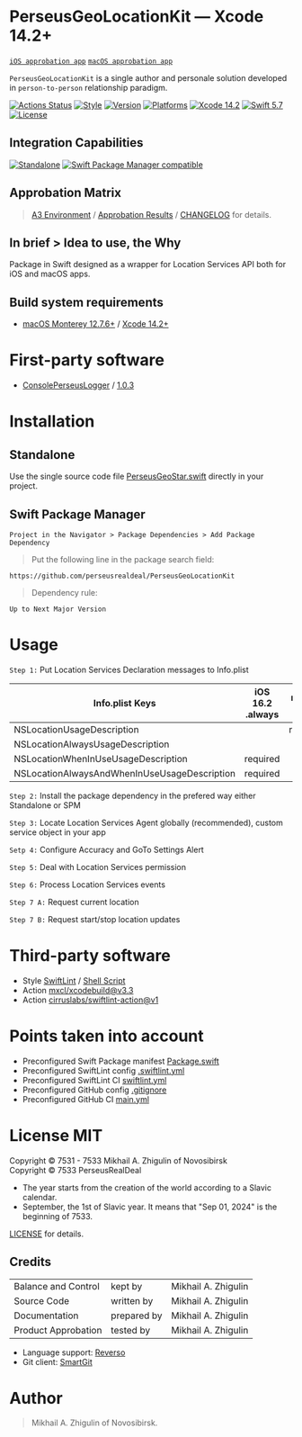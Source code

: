# PerseusGeoLocationKit — Xcode 14.2+

[`iOS approbation app`](https://github.com/perseusrealdeal/iOS.DarkMode.Discovery) [`macOS approbation app`](https://github.com/perseusrealdeal/macOS.DarkMode.Discovery)

`PerseusGeoLocationKit` is a single author and personale solution developed in `person-to-person` relationship paradigm.

[![Actions Status](https://github.com/perseusrealdeal/PerseusGeoLocationKit/actions/workflows/main.yml/badge.svg)](https://github.com/perseusrealdeal/PerseusGeoLocationKit/actions/workflows/main.yml)
[![Style](https://github.com/perseusrealdeal/PerseusGeoLocationKit/actions/workflows/swiftlint.yml/badge.svg)](https://github.com/perseusrealdeal/PerseusGeoLocationKit/actions/workflows/swiftlint.yml)
[![Version](https://img.shields.io/badge/Version-1.0.0-green.svg)](/CHANGELOG.md)
[![Platforms](https://img.shields.io/badge/Platforms-macOS%2010.13+_|_iOS%2011.0+-orange.svg)](https://en.wikipedia.org/wiki/List_of_Apple_products)
[![Xcode 14.2](https://img.shields.io/badge/Xcode-14.2+-red.svg)](https://en.wikipedia.org/wiki/Xcode)
[![Swift 5.7](https://img.shields.io/badge/Swift-5.7-red.svg)](https://www.swift.org)
[![License](http://img.shields.io/:License-MIT-blue.svg)](/LICENSE)

## Integration Capabilities

[![Standalone](https://img.shields.io/badge/Standalone%20-available-informational.svg)](/PerseusGeoStar.swift)
[![Swift Package Manager compatible](https://img.shields.io/badge/Swift%20Package%20Manager-compatible-4BC51D.svg)](/Package.swift)

## Approbation Matrix

> [A3 Environment](https://docs.google.com/document/d/1K2jOeIknKRRpTEEIPKhxO2H_1eBTof5uTXxyOm5g6nQ/edit?usp=sharing) / [Approbation Results](/APPROBATION.md) / [CHANGELOG](/CHANGELOG.md) for details.

## In brief > Idea to use, the Why

Package in Swift designed as a wrapper for Location Services API both for iOS and macOS apps.

## Build system requirements

- [macOS Monterey 12.7.6+](https://apps.apple.com/by/app/macos-monterey/id1576738294) / [Xcode 14.2+](https://developer.apple.com/services-account/download?path=/Developer_Tools/Xcode_14.2/Xcode_14.2.xip)

# First-party software

- [ConsolePerseusLogger](https://github.com/perseusrealdeal/ConsolePerseusLogger) / [1.0.3](https://github.com/perseusrealdeal/ConsolePerseusLogger/releases/tag/1.0.3)

# Installation

## Standalone

Use the single source code file [PerseusGeoStar.swift](https://github.com/perseusrealdeal/PerseusGeoLocationKit/blob/b7f41e09869f264a501807bb1b7a25c2b5b9e08b/PerseusGeoStar.swift) directly in your project.

## Swift Package Manager

`Project in the Navigator > Package Dependencies > Add Package Dependency`

> Put the following line in the package search field:

`https://github.com/perseusrealdeal/PerseusGeoLocationKit`

> Dependency rule: 

`Up to Next Major Version`

# Usage

`Step 1:` Put Location Services Declaration messages to Info.plist

| Info.plist Keys                              | iOS 16.2 .always | macOS 12.7.6 |
| -------------------------------------------- | ---------------- | ------------ |
| NSLocationUsageDescription                   |                  | required     |
| NSLocationAlwaysUsageDescription             |                  |              |
| NSLocationWhenInUseUsageDescription          | required         |              |
| NSLocationAlwaysAndWhenInUseUsageDescription | required         |              |

`Step 2:` Install the package dependency in the prefered way either Standalone or SPM

`Step 3:` Locate Location Services Agent globally (recommended), custom service object in your app

`Setp 4:` Configure Accuracy and GoTo Settings Alert 

`Step 5:` Deal with Location Services permission 

`Step 6:` Process Location Services events

`Step 7 A:` Request current location

`Step 7 B:` Request start/stop location updates


# Third-party software

- Style [SwiftLint](https://github.com/realm/SwiftLint) / [Shell Script](/SucceedsPostAction.sh)
- Action [mxcl/xcodebuild@v3.3](https://github.com/mxcl/xcodebuild/releases/tag/v3.3.0)
- Action [cirruslabs/swiftlint-action@v1](https://github.com/cirruslabs/swiftlint-action/releases/tag/v1.0.0)

# Points taken into account

- Preconfigured Swift Package manifest [Package.swift](/Package.swift)
- Preconfigured SwiftLint config [.swiftlint.yml](/.swiftlint.yml)
- Preconfigured SwiftLint CI [swiftlint.yml](/.github/workflows/swiftlint.yml)
- Preconfigured GitHub config [.gitignore](/.gitignore)
- Preconfigured GitHub CI [main.yml](/.github/workflows/main.yml)

# License MIT

Copyright © 7531 - 7533 Mikhail A. Zhigulin of Novosibirsk<br/>
Copyright © 7533 PerseusRealDeal

- The year starts from the creation of the world according to a Slavic calendar.
- September, the 1st of Slavic year. It means that "Sep 01, 2024" is the beginning of 7533.

[LICENSE](/LICENSE) for details.

## Credits

<table>
<tr>
    <td>Balance and Control</td>
    <td>kept by</td>
    <td>Mikhail A. Zhigulin</td>
</tr>
<tr>
    <td>Source Code</td>
    <td>written by</td>
    <td>Mikhail A. Zhigulin</td>
</tr>
<tr>
    <td>Documentation</td>
    <td>prepared by</td>
    <td>Mikhail A. Zhigulin</td>
</tr>
<tr>
    <td>Product Approbation</td>
    <td>tested by</td>
    <td>Mikhail A. Zhigulin</td>
</tr>
</table>

- Language support: [Reverso](https://www.reverso.net/)
- Git client: [SmartGit](https://syntevo.com/)

# Author

> Mikhail A. Zhigulin of Novosibirsk.
